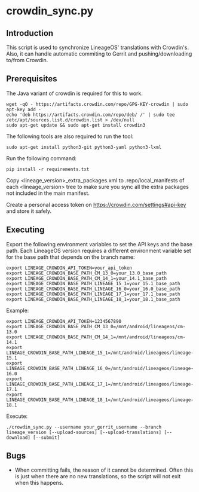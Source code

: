 crowdin_sync.py
==================

Introduction
------------
This script is used to synchronize LineageOS' translations with Crowdin's. Also, it can handle
automatic commiting to Gerrit and pushing/downloading to/from Crowdin.

Prerequisites
-------------
The Java variant of crowdin is required for this to work.

    wget -qO - https://artifacts.crowdin.com/repo/GPG-KEY-crowdin | sudo apt-key add -
    echo 'deb https://artifacts.crowdin.com/repo/deb/ /' | sudo tee /etc/apt/sources.list.d/crowdin.list > /dev/null
    sudo apt-get update && sudo apt-get install crowdin3

The following tools are also required to run the tool:

    sudo apt-get install python3-git python3-yaml python3-lxml

Run the following command:

    pip install -r requirements.txt

Copy <lineage_version>_extra_packages.xml to .repo/local_manifests of each <lineage_version> tree
to make sure you sync all the extra packages not included in the main manifest.

Create a personal access token on https://crowdin.com/settings#api-key and store it safely.

Executing
---------
Export the following environment variables to set the API keys and the base path.
Each LineageOS version requires a different environment variable set for the base path that depends on the branch name:

    export LINEAGE_CROWDIN_API_TOKEN=your_api_token
    export LINEAGE_CROWDIN_BASE_PATH_CM_13_0=your_13.0_base_path
    export LINEAGE_CROWDIN_BASE_PATH_CM_14_1=your_14.1_base_path
    export LINEAGE_CROWDIN_BASE_PATH_LINEAGE_15_1=your_15.1_base_path
    export LINEAGE_CROWDIN_BASE_PATH_LINEAGE_16_0=your_16.0_base_path
    export LINEAGE_CROWDIN_BASE_PATH_LINEAGE_17_1=your_17.1_base_path
    export LINEAGE_CROWDIN_BASE_PATH_LINEAGE_18_1=your_18.1_base_path

Example:

    export LINEAGE_CROWDIN_API_TOKEN=1234567890
    export LINEAGE_CROWDIN_BASE_PATH_CM_13_0=/mnt/android/lineageos/cm-13.0
    export LINEAGE_CROWDIN_BASE_PATH_CM_14_1=/mnt/android/lineageos/cm-14.1
    export LINEAGE_CROWDIN_BASE_PATH_LINEAGE_15_1=/mnt/android/lineageos/lineage-15.1
    export LINEAGE_CROWDIN_BASE_PATH_LINEAGE_16_0=/mnt/android/lineageos/lineage-16.0
    export LINEAGE_CROWDIN_BASE_PATH_LINEAGE_17_1=/mnt/android/lineageos/lineage-17.1
    export LINEAGE_CROWDIN_BASE_PATH_LINEAGE_18_1=/mnt/android/lineageos/lineage-18.1

Execute:

    ./crowdin_sync.py --username your_gerrit_username --branch lineage_version [--upload-sources] [--upload-translations] [--download] [--submit]

Bugs
----
 - When committing fails, the reason of it cannot be determined. Often this is just when there
   are no new translations, so the script will not exit when this happens.
